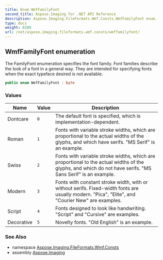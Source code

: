 ```yaml
---
title: Enum WmfFamilyFont
second_title: Aspose.Imaging for .NET API Reference
description: Aspose.Imaging.FileFormats.Wmf.Consts.WmfFamilyFont enum. The FamilyFont enumeration specifies the font family. Font families describe the look of a font in a general way. They are intended for specifying fonts when the exact typeface desired is not available
type: docs
weight: 8280
url: /net/aspose.imaging.fileformats.wmf.consts/wmffamilyfont/
---
```

## WmfFamilyFont enumeration

The FamilyFont enumeration specifies the font family. Font families describe the look of a font in a general way. They are intended for specifying fonts when the exact typeface desired is not available.

```csharp
public enum WmfFamilyFont : byte
```

### Values

| Name | Value | Description |
| --- | --- | --- |
| Dontcare | `0` | The default font is specified, which is implementation-dependent. |
| Roman | `1` | Fonts with variable stroke widths, which are proportional to the actual widths of the glyphs, and which have serifs. "MS Serif" is an example. |
| Swiss | `2` | Fonts with variable stroke widths, which are proportional to the actual widths of the glyphs, and which do not have serifs. "MS Sans Serif" is an example. |
| Modern | `3` | Fonts with constant stroke width, with or without serifs. Fixed-width fonts are usually modern. "Pica", "Elite", and "Courier New" are examples. |
| Script | `4` | Fonts designed to look like handwriting. "Script" and "Cursive" are examples. |
| Decorative | `5` | Novelty fonts. "Old English" is an example. |

### See Also

* namespace [Aspose.Imaging.FileFormats.Wmf.Consts](../../aspose.imaging.fileformats.wmf.consts/)
* assembly [Aspose.Imaging](../../)


